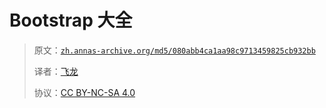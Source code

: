 # Bootstrap 大全

> 原文：[`zh.annas-archive.org/md5/080abb4ca1aa98c9713459825cb932bb`](https://zh.annas-archive.org/md5/080abb4ca1aa98c9713459825cb932bb)
> 
> 译者：[飞龙](https://github.com/wizardforcel)
> 
> 协议：[CC BY-NC-SA 4.0](http://creativecommons.org/licenses/by-nc-sa/4.0/)